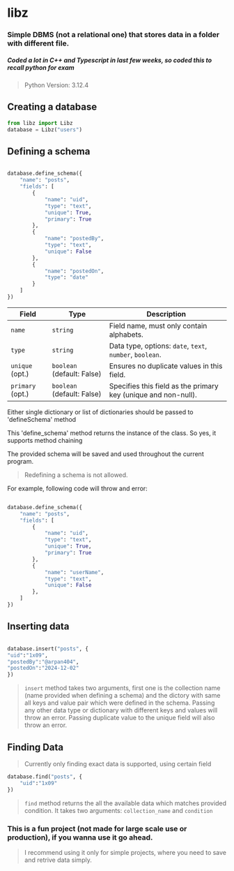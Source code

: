 # libz

### Simple DBMS (not a relational one) that stores data in a folder with different file.

##### Coded a lot in C++ and Typescript in last few weeks, so coded this to recall python for exam

> Python Version: 3.12.4

## Creating a database

```python
from libz import Libz
database = Libz("users")
```

## Defining a schema

```python

database.define_schema({
    "name": "posts",
    "fields": [
        {
            "name": "uid",
            "type": "text",
            "unique": True,
            "primary": True
        },
        {
            "name": "postedBy",
            "type": "text",
            "unique": False
        },
        {
            "name": "postedOn",
            "type": "date"
        }
    ]
})

```

| **Field**        | **Type**                   | **Description**                                                |
| ---------------- | -------------------------- | -------------------------------------------------------------- |
| `name`           | `string`                   | Field name, must only contain alphabets.                       |
| `type`           | `string`                   | Data type, options: `date`, `text`, `number`, `boolean`.       |
| `unique` (opt.)  | `boolean` (default: False) | Ensures no duplicate values in this field.                     |
| `primary` (opt.) | `boolean` (default: False) | Specifies this field as the primary key (unique and non-null). |

Either single dictionary or list of dictionaries should be passed to 'defineSchema' method

This 'define_schema' method returns the instance of the class. So yes, it supports method chaining

The provided schema will be saved and used throughout the current program.

> Redefining a schema is not allowed.

For example, following code will throw and error:

```python

database.define_schema({
    "name": "posts",
    "fields": [
        {
            "name": "uid",
            "type": "text",
            "unique": True,
            "primary": True
        },
        {
            "name": "userName",
            "type": "text",
            "unique": False
        },
    ]
})
```

## Inserting data

```python

database.insert("posts", {
"uid":"1x09",
"postedBy":"@arpan404",
"postedOn":"2024-12-02"
})

```

> `insert` method takes two arguments, first one is the collection name (name provided when defining a schema) and the dictory with same all keys and value pair which were defined in the schema.
> Passing any other data type or dictionary with different keys and values will throw an error.
> Passing duplicate value to the unique field will also throw an error.

## Finding Data

> Currently only finding exact data is supported, using certain field

```python
database.find("posts", {
    "uid":"1x09"
})
```

> `find` method returns the all the available data which matches provided condition. It takes two arguments: `collection_name` and `condition`

### This is a fun project (not made for large scale use or production), if you wanna use it go ahead.

> I recommend using it only for simple projects, where you need to save and retrive data simply.
